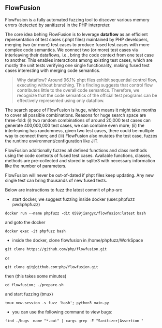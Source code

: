 ## FlowFusion

FlowFusion is a fully automated fuzzing tool to discover various memory errors (detected by sanitizers) in the PHP interpreter. 

The core idea behing FlowFusion is to leverage **dataflow** as an efficient representation of test cases (.phpt files) maintained by PHP developers, merging two (or more) test cases to produce fused test cases with more complex code semantics. We connect two (or more) test cases via interleaving their dataflows, i.e., bring the code context from one test case to another. This enables interactions among existing test cases, which are mostly the unit tests verifying one single functionality, making fused test cases interesting with merging code semantics.

> Why dataflow? Around 96.1% phpt files exhibit sequential control flow, executing without branching. This finding suggests that control flow contributes little to the overall code semantics. Therefore, we recognize that the code semantics of the official test programs can be effectively represented using only dataflow.

The search space of FlowFusion is huge, which means it might take months to cover all possible combinations. Reasons for huge search space are three-fold: (i) two random combinations of around 20,000 test cases can generate 400,000,000 test cases, we can combine even more; (ii) the interleaving has randomness, given two test cases, there could be multiple way to connect them; and (iii) FlowFusion also mutates the test case, fuzzes the runtime environment/configuration like JIT.

FlowFusion additionally fuzzes all defined functions and class methods using the code contexts of fused test cases. Available functions, classes, methods are pre-collected and stored in sqlite3 with necessary information like the number of parameters.

FlowFusion will never be out-of-dated if phpt files keep updating. Any new single test can bring thousands of new fused tests.

Below are instructions to fuzz the latest commit of php-src

* start docker, we suggest fuzzing inside docker (user:phpfuzz pwd:phpfuzz)
```
docker run --name phpfuzz -dit 0599jiangyc/flowfusion:latest bash
```
and goto the docker
```
docker exec -it phpfuzz bash
```

* inside the docker, clone flowfusion in /home/phpfuzz/WorkSpace
```
git clone https://github.com/php/flowfusion.git
```
or
```
git clone git@github.com:php/flowfusion.git
```
then (this takes some minutes)
```
cd flowfusion; ./prepare.sh
```
and start fuzzing (tmux)
```
tmux new-session -s fuzz 'bash'; python3 main.py
```

* you can use the following command to view bugs:
```
find ./bugs -name "*.out" | xargs grep -E "Sanitizer|Assertion "
```